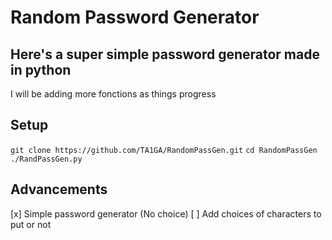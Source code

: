 # Random Password Generator

## Here's a super simple password generator made in python

I will be adding more fonctions as things progress


## Setup

`git clone https://github.com/TA1GA/RandomPassGen.git`
`cd RandomPassGen`
`./RandPassGen.py`

## Advancements 

[x] Simple password generator (No choice)
[ ] Add choices of characters to put or not 
